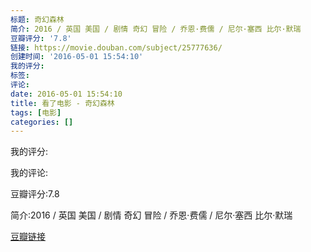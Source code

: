 ```yaml
---
标题: 奇幻森林
简介: 2016 / 英国 美国 / 剧情 奇幻 冒险 / 乔恩·费儒 / 尼尔·塞西 比尔·默瑞
豆瓣评分: '7.8'
链接: https://movie.douban.com/subject/25777636/
创建时间: '2016-05-01 15:54:10'
我的评分:
标签:
评论:
date: 2016-05-01 15:54:10
title: 看了电影 - 奇幻森林
tags: [电影]
categories: []
---
```


我的评分:

我的评论:

豆瓣评分:7.8

简介:2016 / 英国 美国 / 剧情 奇幻 冒险 / 乔恩·费儒 / 尼尔·塞西 比尔·默瑞

[豆瓣链接](https://movie.douban.com/subject/25777636/)

